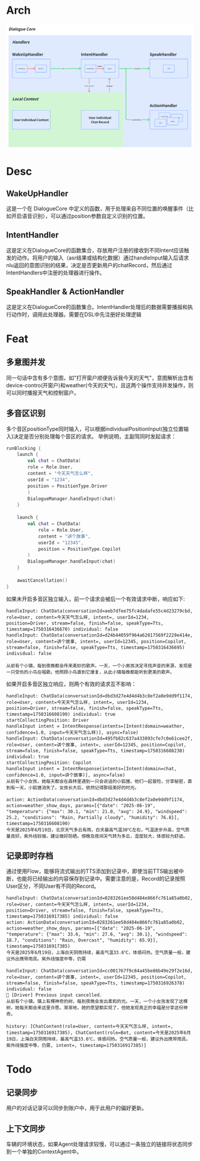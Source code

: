 # Arch
![img.png](docs/img/Arch.png)

# Desc
## WakeUpHandler
这是一个在 DialogueCore 中定义的函数，用于处理来自不同位置的唤醒事件（比如开启语音识别），可以通过position参数自定义识别的位置。

## IntentHandler
这是定义在DialogueCore的函数集合，存放用户注册的接收到不同Intent应该触发的动作。将用户的输入（asr结果或结构化数据）通过handleInput输入后请求nlu返回的意图识别的结果，决定是否更新用户的chatRecord，然后通过IntentHandlers中注册的处理器进行操作。

## SpeakHandler & ActionHandler
这是定义在DialogueCore的函数集合。IntentHandler处理后的数据需要播报和执行动作时，调用此处理器。需要在DSL中先注册好处理逻辑
# Feat
## 多意图并发
同一句话中含有多个意图，如"打开窗户顺便告诉我今天的天气"，意图解析出含有device-contro(开窗户)和weather(今天的天气)，且这两个操作支持并发操作，则可以同时播报天气和控制窗户。

## 多音区识别
多个音区positionType同时输入，可以根据individualPositionInput(独立位置输入)决定是否分别处理每个音区的请求。
举例说明，主副驾同时发起请求：
```kotlin
runBlocking {
    launch {
        val chat = ChatData(
        role = Role.User,
        content = "今天天气怎么样",
        userId = "1234",
        position = PositionType.Driver
        )
        DialogueManager.handleInput(chat)
    }

    launch {
        val chat = ChatData(
            role = Role.User,
            content = "讲个故事",
            userId = "12345",
            position = PositionType.Copilot
        )
        DialogueManager.handleInput(chat)
    }
    
    awaitCancellation()
}
```
如果未开启多音区独立输入，前一个请求会被后一个有效请求中断，响应如下:
```logcatfilter
handleInput: ChatData(conversationId=aeb7dfee75fc4dadafe55c4d23279cbd, role=User, content=今天天气怎么样, intent=, userId=1234, position=Driver, stream=false, finish=false, speakType=Tts, timestamp=1750316436670) individual: false
handleInput: ChatData(conversationId=d24b44059f964a62817569f2229e414e, role=User, content=讲个故事, intent=, userId=12345, position=Copilot, stream=false, finish=false, speakType=Tts, timestamp=1750316436695) individual: false

从前有个小镇，每到夜晚都会传来美妙的歌声。一天，一个小男孩决定寻找声音的来源，发现是一只受伤的小鸟在唱歌。他照顾小鸟直到它康复，从此小镇每晚都能听到更美的歌声。
```
如果开启多音区独立响应，则两个有效的请求互不影响：
```logcatfilter
handleInput: ChatData(conversationId=dbd3d27e4d4d4b3c8ef2a0e9dd9f1174, role=User, content=今天天气怎么样, intent=, userId=1234, position=Driver, stream=false, finish=false, speakType=Tts, timestamp=1750316608190) individual: true
startCollectingPosition: Driver
handleInput intent = IntentResponse(intents=[Intent(domain=weather, confidence=1.0, input=今天天气怎么样)], async=false)
handleInput: ChatData(conversationId=495fb82c637a433893cfe7c0e61cee2f, role=User, content=讲个故事, intent=, userId=12345, position=Copilot, stream=false, finish=false, speakType=Tts, timestamp=1750316608230) individual: true
startCollectingPosition: Copilot
handleInput intent = IntentResponse(intents=[Intent(domain=chat, confidence=1.0, input=讲个故事)], async=false)
从前有个小女孩，她每天都会在森林里遇到一只会说话的小狐狸。他们一起冒险，分享秘密，直到有一天，小狐狸消失了。女孩长大后，依然记得那段美好的时光。

action: ActionData(conversationId=dbd3d27e4d4d4b3c8ef2a0e9dd9f1174, action=weather_show_days, params=[{"date": "2025-06-19", "temperature": {"max": 30.1, "min": 21.0, "avg": 24.9}, "windspeed": 25.2, "conditions": "Rain, Partially cloudy", "humidity": 76.8}], timestamp=1750316608190)
今天是2025年6月19日，北京天气多云有雨，白天最高气温30℃左右，气温逐步升高，空气质量良好。紫外线较强，建议做好防晒。傍晚及夜间天气转为多云，湿度较大，体感较为舒适。
```
## 记录即时存档
通过使用Flow，能够将流式输出的TTS添加到记录中，即使当前TTS输出被中断，也能将已经输出的内容保存到记录中。需要注意的是，Record的记录按照User区分，不同User有不同的Record。
```logcatfilter
handleInput: ChatData(conversationId=0283261ee58d484e866fc761a85a0b02, role=User, content=今天天气怎么样, intent=, userId=1234, position=Driver, stream=false, finish=false, speakType=Tts, timestamp=1750316917385) individual: false
action: ActionData(conversationId=0283261ee58d484e866fc761a85a0b02, action=weather_show_days, params=[{"date": "2025-06-19", "temperature": {"max": 33.6, "min": 27.6, "avg": 30.1}, "windspeed": 18.7, "conditions": "Rain, Overcast", "humidity": 65.9}], timestamp=1750316917385)
今天是2025年6月19日，上海白天阴雨持续，最高气温33.6℃，体感闷热。空气质量一般，建议外出携带雨具。紫外线强度中等，仍需

handleInput: ChatData(conversationId=cc001767f9c84a45be86b49e29f2e16d, role=User, content=讲个故事, intent=, userId=12345, position=Copilot, stream=false, finish=false, speakType=Tts, timestamp=1750316926378) individual: false
🛑 [Driver] Previous input cancelled.
从前有个小镇，镇上有棵神奇的树，每到夜晚会发出柔和的光。一天，一个小女孩发现了这棵树，她每天都会来这里许愿。渐渐地，她的愿望都实现了，但她发现真正的幸福是分享这份神奇。

history: [ChatContent(role=User, content=今天天气怎么样, intent=, timestamp=1750316917385), ChatContent(role=Bot, content=今天是2025年6月19日，上海白天阴雨持续，最高气温33.6℃，体感闷热。空气质量一般，建议外出携带雨具。紫外线强度中等，仍需, intent=, timestamp=1750316917385)]
```
# Todo
## 记录同步
用户的对话记录可以同步到账户中，用于此用户的偏好更新。
## 上下文同步
车辆的环境状态，如果Agent处理请求较慢，可以通过一条独立的链接将状态同步到一个单独的ContextAgent中。